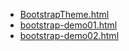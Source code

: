 * [BootstrapTheme.html](BootstrapTheme.html)
* [bootstrap-demo01.html](bootstrap-demo01.html)
* [bootstrap-demo02.html](bootstrap-demo02.html)